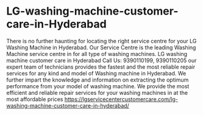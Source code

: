 # LG-washing-machine-customer-care-in-Hyderabad
  There is no further haunting for locating the right service centre for your LG Washing Machine in Hyderabad. Our Service Centre is the leading Washing Machine service centre in for all type of washing machines. LG washing machine customer care in Hyderabad Call Us: 9390110199, 9390110205 our expert team of technicians provides the fastest and the most reliable repair services for any kind and model of Washing machine in Hyderabad. We further impart the knowledge and information on extracting the optimum performance from your model of washing machine.  We provide the most efficient and reliable repair services for your washing machines in at the most affordable prices https://lgservicecentercustomercare.com/lg-washing-machine-customer-care-in-hyderabad/
